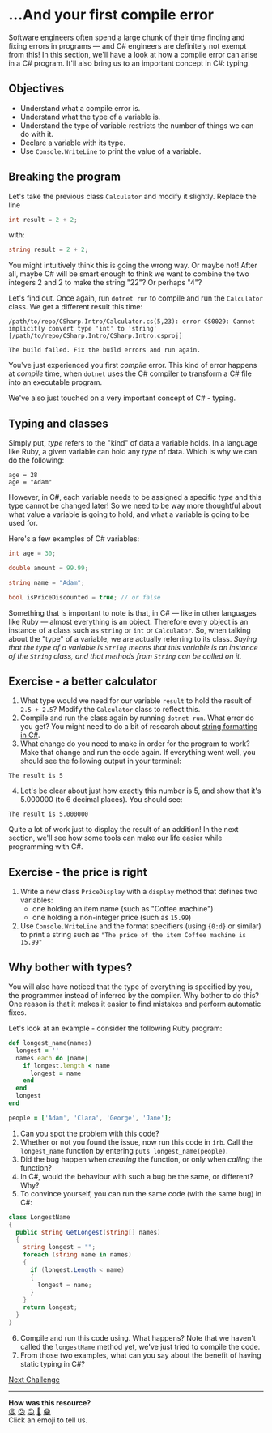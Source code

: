 # ...And your first compile error

Software engineers often spend a large chunk of their time finding and fixing errors in programs — and C# engineers are definitely not exempt from this! In this section, we'll have a look at how a compile error can arise in a C# program. It'll also bring us to an important concept in C#: typing.

## Objectives

 * Understand what a compile error is.
 * Understand what the type of a variable is.
 * Understand the type of variable restricts the number of things we can do with it.
 * Declare a variable with its type.
 * Use `Console.WriteLine` to print the value of a variable.

## Breaking the program

<!-- OMITTED -->

Let's take the previous class `Calculator` and modify it slightly. Replace the line
```cs
int result = 2 + 2;
```

with:

```cs
string result = 2 + 2;
```

You might intuitively think this is going the wrong way. Or maybe not! After all, maybe C# will be smart enough to think we want to combine the two integers 2 and 2 to make the string "22"? Or perhaps "4"?

Let's find out. Once again, run `dotnet run` to compile and run the `Calculator` class. We get a different result this time:

```
/path/to/repo/CSharp.Intro/Calculator.cs(5,23): error CS0029: Cannot implicitly convert type 'int' to 'string' [/path/to/repo/CSharp.Intro/CSharp.Intro.csproj]

The build failed. Fix the build errors and run again.
```

You've just experienced you first *compile* error. This kind of error happens at *compile* time, when `dotnet` uses the C# compiler to transform a C# file into an executable program.

We've also just touched on a very important concept of C# - typing.

## Typing and classes

Simply put, *type* refers to the "kind" of data a variable holds. In a language like Ruby, a given variable can hold any *type* of data. Which is why we can do the following:

```
age = 28
age = "Adam"
```

However, in C#, each variable needs to be assigned a specific *type* and this type cannot be changed later! So we need to be way more thoughtful about what value a variable is going to hold, and what a variable is going to be used for.

<!-- OMITTED -->

Here's a few examples of C# variables:
```cs
int age = 30;

double amount = 99.99;

string name = "Adam";

bool isPriceDiscounted = true; // or false
```

Something that is important to note is that, in C# — like in other languages like Ruby — almost everything is an object. Therefore every object is an instance of a class such as `string` or `int` or `Calculator`. So, when talking about the "type" of a variable, we are actually referring to its class. *Saying that the type of a variable is `String` means that this variable is an instance of the `String` class, and that methods from `String` can be called on it.*

<!-- OMITTED -->

## Exercise - a better calculator

<!-- OMITTED -->

1. What type would we need for our variable `result` to hold the result of `2.5 + 2.5`? Modify the `Calculator` class to reflect this.
2. Compile and run the class again by running `dotnet run`. What error do you get? You might need to do a bit of research about [string formatting in C#](https://zetcode.com/csharp/stringformat/).
3. What change do you need to make in order for the program to work? Make that change and run the code again. If everything went well, you should see the following output in your terminal:
```
The result is 5
```
4. Let's be clear about just how exactly this number is 5, and show that it's 5.000000 (to 6 decimal places). You should see:
```
The result is 5.000000
```

Quite a lot of work just to display the result of an addition! In the next section, we'll see how some tools can make our life easier while programming with C#.

## Exercise - the price is right

<!-- OMITTED -->

1. Write a new class `PriceDisplay` with a `display` method that defines two variables:
    * one holding an item name (such as "Coffee machine")
    * one holding a non-integer price (such as `15.99`)
2. Use `Console.WriteLine` and the format specifiers (using `{0:d}` or similar) to print a string such as `"The price of the item Coffee machine is 15.99"`

## Why bother with types?

<!-- OMITTED -->

You will also have noticed that the type of everything is specified by you, the programmer instead of inferred by the compiler. Why bother to do this? One reason is that it makes it easier to find mistakes and perform automatic fixes.

Let's look at an example - consider the following Ruby program:
```ruby
def longest_name(names)
  longest = ''
  names.each do |name|
    if longest.length < name
      longest = name
    end
  end
  longest
end

people = ['Adam', 'Clara', 'George', 'Jane'];
```

1. Can you spot the problem with this code?
2. Whether or not you found the issue, now run this code in `irb`. Call the `longest_name` function by entering `puts longest_name(people)`.
3. Did the bug happen when *creating* the function, or only when *calling* the function?
4. In C#, would the behaviour with such a bug be the same, or different? Why?
5. To convince yourself, you can run the same code (with the same bug) in C#:

<!-- OMITTED -->

```cs
class LongestName
{
  public string GetLongest(string[] names)
  {
    string longest = "";
    foreach (string name in names)
    {
      if (longest.Length < name)
      {
        longest = name;
      }
    }
    return longest;
  }
}
```

6. Compile and run this code using. What happens? Note that we haven't called the `longestName` method yet, we've just tried to compile the code.
7. From those two examples, what can you say about the benefit of having static typing in C#?


[Next Challenge](03_ide.md)

<!-- BEGIN GENERATED SECTION DO NOT EDIT -->

---

**How was this resource?**  
[😫](https://airtable.com/shrUJ3t7KLMqVRFKR?prefill_Repository=makersacademy%2Fcsharp-fundamentals&prefill_File=main%2F02_compile_error.md&prefill_Sentiment=😫) [😕](https://airtable.com/shrUJ3t7KLMqVRFKR?prefill_Repository=makersacademy%2Fcsharp-fundamentals&prefill_File=main%2F02_compile_error.md&prefill_Sentiment=😕) [😐](https://airtable.com/shrUJ3t7KLMqVRFKR?prefill_Repository=makersacademy%2Fcsharp-fundamentals&prefill_File=main%2F02_compile_error.md&prefill_Sentiment=😐) [🙂](https://airtable.com/shrUJ3t7KLMqVRFKR?prefill_Repository=makersacademy%2Fcsharp-fundamentals&prefill_File=main%2F02_compile_error.md&prefill_Sentiment=🙂) [😀](https://airtable.com/shrUJ3t7KLMqVRFKR?prefill_Repository=makersacademy%2Fcsharp-fundamentals&prefill_File=main%2F02_compile_error.md&prefill_Sentiment=😀)  
Click an emoji to tell us.

<!-- END GENERATED SECTION DO NOT EDIT -->

